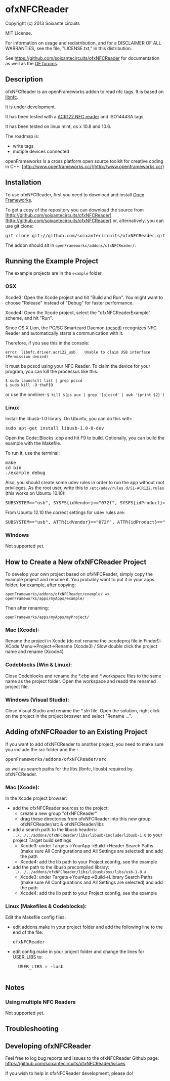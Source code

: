 ofxNFCReader
=========

Copyright (c) 2013 Soixante circuits

MIT License.

For information on usage and redistribution, and for a DISCLAIMER OF ALL
WARRANTIES, see the file, "LICENSE.txt," in this distribution.

See https://github.com/soixantecircuits/ofxNFCReader for documentation as well as the [OF forums](http://forum.openframeworks.cc/index.php).

Description
-----------

ofxNFCReader is an openFrameworks addon to read nfc tags. It is based on [libnfc](http://nfc-tools.org).

It is under development.

It has been tested with a [ACR122 NFC reader](http://nfc-tools.org/index.php?title=ACR122) and ISO14443A tags.

It has been tested on linux mint, os x 10.8 and 10.6.

The roadmap is:

* write tags
* mutiple devices connected


openFrameworks is a cross platform open source toolkit for creative coding in C++.
[http://www.openframeworks.cc/](http://www.openframeworks.cc/)


Installation
------------

To use ofxNFCReader, first you need to download and install [Open Frameworks](https://github.com/openframeworks/openFrameworks).

To get a copy of the repository you can download the source from [http://github.com/soixantecircuits/ofxNFCReader](http://github.com/soixantecircuits/ofxNFCReader) or, alternatively, you can use git clone:
<pre>
git clone git://github.com/soixantecircuits/ofxNFCReader.git
</pre>

The addon should sit in `openFrameworks/addons/ofxNFCReader/`.

Running the Example Project
---------------------------

The example projects are in the `example` folder.

### OSX

Xcode3: Open the Xcode project and hit "Build and Run". You might want to choose "Release" instead of "Debug" for faster performance.

Xcode4: Open the Xcode project, select the "ofxNFCReaderExample" scheme, and hit "Run".

Since OS X Lion, the PC/SC Smartcard Daemon ([pcscd](https://developer.apple.com/library/mac/#documentation/Darwin/Reference/ManPages/man8/pcscd.8.html)) recognizes NFC Reader and automatically starts a communication with it.

Therefore, if you see this in the console: 

`error	libnfc.driver.acr122_usb	Unable to claim USB interface (Permission denied)`

It must be pcscd using your NFC Reader. 
To claim the device for your program, you can kill the processus like this:

```
$ sudo launchctl list | grep pcscd
$ sudo kill -9 thePID
```

or use the oneliner:
`$ kill $(ps aux | grep '[p]cscd' | awk '{print $2}')`

### Linux

Install the libusb-1.0 library. On Ubuntu, you can do this with:
<pre>
sudo apt-get install libusb-1.0-0-dev
</pre>

Open the Code::Blocks .cbp and hit F9 to build. Optionally, you can build the example with the Makefile.

To run it, use the terminal:
<pre>
make
cd bin
./example_debug
</pre>

Also, you should create some udev rules in order to run the app without root privileges. As the root user, write this to `/etc/udev/rules.d/51-ACR122.rules` (this works on Ubuntu 10.10):
<pre>
SUBSYSTEM=="usb", SYSFS{idVendor}=="072f", SYSFS{idProduct}=="2200", MODE="0660", GROUP="plugdev"
</pre>

From Ubuntu 12.10 the correct settings for udev rules are:
<pre>
SUBSYSTEM=="usb", ATTR{idVendor}=="072f", ATTR{idProduct}=="2200", MODE="0660", GROUP="plugdev"
</pre>


### Windows
Not supported yet.

How to Create a New ofxNFCReader Project
-----------------------------------------

To develop your own project based on ofxNFCReader, simply copy the example project and rename it. You probably want to put it in your apps folder, for example, after copying:

`openFrameworks/addons/ofxNFCReader/example/ => openFrameworks/apps/myApps/example/`

Then after renaming:

`openFrameworks/apps/myApps/myProject/`

### Mac (Xcode):

Rename the project in Xcode (do not rename the .xcodeproj file in Finder!): XCode Menu->Project->Rename (Xcode3) / Slow double click the project name and rename (Xcode4)

### Codeblocks (Win & Linux):

Close Codeblocks and rename the *.cbp and *.workspace files to the same name as the project folder. Open the workspace and readd the renamed project file.

### Windows (Visual Studio):

Close Visual Studio and rename the *.sln file. Open the solution, right click on the project in the project broswer and select "Rename ...".

Adding ofxNFCReader to an Existing Project
---------------------------------------

If you want to add ofxNFCReader to another project, you need to make sure you include the src folder and the :
<pre>
openFrameworks/addons/ofxNFCReader/src
</pre>
as well as search paths for the  libs (lbnfc, libusb) required by ofxNFCReader.


### Mac (Xcode):

In the Xcode project browser:

* add the ofxNFCReader sources to the project:
  * create a new group "ofxNFCReader"
  * drag these directories from ofxNFCReader into this new group: ofxNFCReader/src & ofxNFCReader/libs
* add a search path to the libusb headers: `../../../addons/ofxNFCReader/libs/libusb/include/libusb-1.0` to your project Target build settings
  * Xcode3: under Targets->YourApp->Build->Header Search Paths (make sure All Configurations and All Settings are selected) and add the path
  * Xcode4: add the lib path to your Project.xconfig, see the example
* add the path to the libusb precompiled library: `../../../addons/ofxNFCReader/libs/libusb/osx/libs/usb-1.0.a`
  * Xcode3: under Targets->YourApp->Build->Library Search Paths (make sure All Configurations and All Settings are selected) and add the path
  * Xcode4: add the lib path to your Project.xconfig, see the example
  
### Linux (Makefiles & Codeblocks):

Edit the Makefile config files:
 
* edit addons.make in your project folder and add the following line to the end of the file: 
	<pre>ofxNFCReader</pre>
* edit config.make in your project folder and change the lines for USER_LIBS to:
	<pre>
	USER_LIBS = -lusb
	</pre>

Notes
-----

### Using multiple NFC Readers
Not supported yet.

Troubleshooting
---------------


Developing ofxNFCReader
--------------------

Feel free to log bug reports and issues to the ofxNFCReader Github page: https://github.com/soixantecircuits/ofxNFCReader/issues

If you wish to help in ofxNFCReader development, please do!

